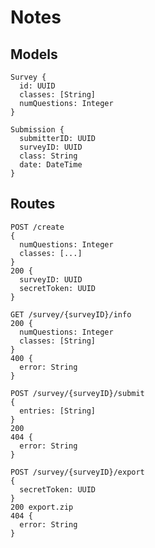# Notes

## Models

    Survey {
      id: UUID
      classes: [String]
      numQuestions: Integer
    }

    Submission {
      submitterID: UUID
      surveyID: UUID
      class: String
      date: DateTime
    }

## Routes

    POST /create
    {
      numQuestions: Integer
      classes: [...]
    }
    200 {
      surveyID: UUID
      secretToken: UUID
    }

    GET /survey/{surveyID}/info
    200 {
      numQuestions: Integer
      classes: [String]
    }
    400 {
      error: String
    }

    POST /survey/{surveyID}/submit
    {
      entries: [String]
    }
    200
    404 {
      error: String
    }

    POST /survey/{surveyID}/export
    {
      secretToken: UUID
    }
    200 export.zip
    404 {
      error: String
    }